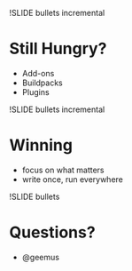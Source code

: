 !SLIDE bullets incremental
# Still Hungry? #

* Add-ons
* Buildpacks
* Plugins

!SLIDE bullets incremental
# Winning #

* focus on what matters
* write once, run everywhere

!SLIDE bullets
# Questions? #

* @geemus
